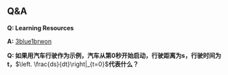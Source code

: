 ## Q&A

**Q: Learning Resources**

**A:** [3blue1brwon](https://space.bilibili.com/88461692/lists/1528931?type=series)

**Q: 如果用汽车行驶作为示例，汽车从第0秒开始启动，行驶距离为s，行驶时间为t，**$\left. \frac{ds}{dt}\right|_{t=0}$**代表什么？**

